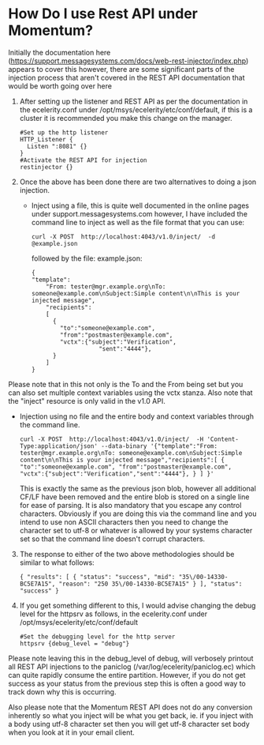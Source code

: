 # How Do I use Rest API under Momentum?

Initially the documentation here (https://support.messagesystems.com/docs/web-rest-injector/index.php) appears to cover this however, there are some significant parts of the injection process that aren't covered in the REST API documentation that would be worth going over here

1. After setting up the listener and REST API as per the documentation in the ecelerity.conf under /opt/msys/ecelerity/etc/conf/default, if this is a cluster it is recommended you make this change on the manager.

	```
	#Set up the http listener
	HTTP_Listener {
	  Listen ":8081" {}
	}  
	#Activate the REST API for injection
	restinjector {}
	```

2. Once the above has been done there are two alternatives to doing a json injection.

	* Inject using a file, this is quite well documented in the online pages under support.messagesystems.com however, I have included the command line to inject as well as the file format that you can use:

		```
		curl -X POST  http://localhost:4043/v1.0/inject/  -d @example.json
		```
		followed by the file: example.json:

		```
		{
		"template":
			"From: tester@mgr.example.org\nTo: someone@example.com\nSubject:Simple content\n\nThis is your injected message",
			"recipients":
			[
			  {
				"to":"someone@example.com",
				"from":"postmaster@example.com",
				"vctx":{"subject":"Verification",
						   "sent":"4444"},
			  }
			]
		}
		```
Please note that in this not only is the To and the From being set but you can also set multiple context variables using the vctx stanza. Also note that the "inject" resource is only valid in the v1.0 API.

* Injection using no file and the entire body and context variables through the command line.


	```
	curl -X POST  http://localhost:4043/v1.0/inject/  -H 'Content-Type:application/json' --data-binary '{"template":"From: tester@mgr.example.org\nTo: someone@example.com\nSubject:Simple content\n\nThis is your injected message","recipients":[ { "to":"someone@example.com", "from":"postmaster@example.com", "vctx":{"subject":"Verification","sent":"4444"}, } ] }'
	```
		
	This is exactly the same as the previous json blob, however all additional CF/LF have been removed and the entire blob is stored on a single line for ease of parsing. It is also mandatory that you escape any control characters. Obviously if you are doing this via the command line and you intend to use non ASCII characters then you need to change the character set to utf-8 or whatever is allowed by your systems character set so that the command line doesn't corrupt characters.
	
3. The response to either of the two above methodologies should be similar to what follows:

	```
	{ "results": [ { "status": "success", "mid": "35\/00-14330-BC5E7A15", "reason": "250 35\/00-14330-BC5E7A15" } ], "status": "success" }
	```
4. If you get something different to this, I would advise changing the debug level for the httpsrv as follows, in the ecelerity.conf under /opt/msys/ecelerity/etc/conf/default

	```
	#Set the debugging level for the http server
	httpsrv {debug_level = "debug"}
	```
Please note leaving this in the debug_level of debug, will verbosely printout all REST API injections to the paniclog (/var/log/ecelerity/paniclog.ec) which can quite rapidly consume the entire partition. However, if you do not get success as your status from the previous step this is often a good way to track down why this is occurring.

Also please note that the Momentum REST API does not do any conversion inherently so what you inject will be what you get back, ie. if you inject with a body using utf-8 character set then you will get utf-8 character set body when you look at it in your email client.